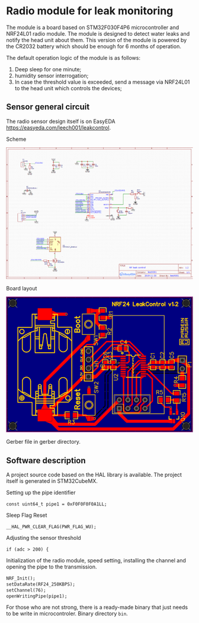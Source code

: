 # Radio module for leak monitoring

The module is a board based on STM32F030F4P6 microcontroller and NRF24L01 radio module.
The module is designed to detect water leaks and notify the head unit about them.
This version of the module is powered by the CR2032 battery which should be enough for 6 months of operation.

The default operation logic of the module is as follows:
1. Deep sleep for one minute;
2. humidity sensor interrogation;
3. In case the threshold value is exceeded, send a message via NRF24L01 to the head unit which controls the devices;

## Sensor general circuit
The radio sensor design itself is on EasyEDA https://easyeda.com/leech001/leakcontrol.

Scheme

![shema](https://raw.githubusercontent.com/leech001/LeakControl/master/RF_module/img/sheme.png)

Board layout

![pcb](https://raw.githubusercontent.com/leech001/LeakControl/master/RF_module/img/pcb.png)


Gerber file in gerber directory.

## Software description

A project source code based on the HAL library is available.
The project itself is generated in STM32CubeMX.

Setting up the pipe identifier
```
const uint64_t pipe1 = 0xF0F0F0F0A1LL;
```
Sleep Flag Reset
```
__HAL_PWR_CLEAR_FLAG(PWR_FLAG_WU);
```
Adjusting the sensor threshold
```
if (adc > 200) {
```
Initialization of the radio module, speed setting, installing the channel and opening the pipe to the transmission.
```
NRF_Init();
setDataRate(RF24_250KBPS);
setChannel(76);
openWritingPipe(pipe1);
```

For those who are not strong, there is a ready-made binary that just needs to be write in microcontroler. Binary directory ``bin``.
